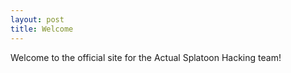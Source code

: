 ```yaml
---
layout: post
title: Welcome
---
```


Welcome to the official site for the Actual Splatoon Hacking team!

